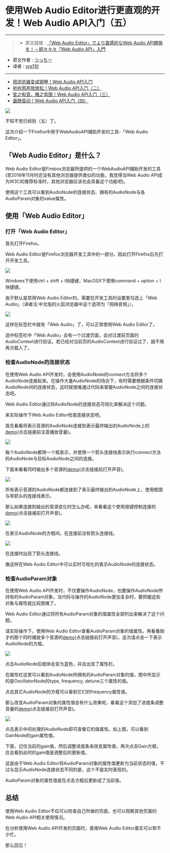 # 使用Web Audio Editor进行更直观的开发！Web Audio API入门（五）

***

>* 原文链接 : [「Web Audio Editor」でより直感的なWeb Audio API開発を！ – 続々々々「Web Audio API」入門 ](https://liginc.co.jp/322853)
* 原文作者 : [つっちー](http://liginc.co.jp/member/member_detail?user=tsuchiya)
* 译者 : [yrq110](https://github.com/yrq110)

***

* [把浏览器变成钢琴！Web Audio API入门](https://github.com/yrq110/odds-and-ends/blob/master/%E6%8A%8A%E6%B5%8F%E8%A7%88%E5%99%A8%E5%8F%98%E6%88%90%E9%92%A2%E7%90%B4%EF%BC%81Web%20Audio%20API%E5%85%A5%E9%97%A8.md)
* [听听雨声放放松！Web Audio API入门（二）](https://github.com/yrq110/odds-and-ends/blob/master/%E5%90%AC%E5%90%AC%E9%9B%A8%E5%A3%B0%E6%94%BE%E6%94%BE%E6%9D%BE%EF%BC%81Web%20Audio%20API%E5%85%A5%E9%97%A8%EF%BC%88%E4%BA%8C%EF%BC%89.md)
* [笙之和音，雅之氛围！Web Audio API入门（三）](http://yrq110.me/2017/02/18/20170218-sheng-chord-web-audio-api/)
* [画随音动！Web Audio API入门（四）](http://yrq110.me/2017/02/27/20170227-volume-web-audio-api/)

![](https://cdn.liginc.co.jp/wp-content/uploads/2017/01/148481536457291800_80-1310x874.jpg)

不知不觉已经到（五）了。

这次介绍一下Firefox中用于WebAudioAPI辅助开发的工具-「Web Audio Editor」。

## 「Web Audio Editor」是什么？

Web Audio Editor是Firebox浏览器所提供的一个WebAudioAPI辅助开发的工具(至2016年11月时还没有其他浏览器提供类似的功能，我觉得当Web Audio API成为W3C的推荐标准时，其他浏览器应该也会具备这个功能吧)。

使用这个工具可以看到AudioNode的连接状态、拥有的AudioNode与各AudioParam对象的value属性。

## 使用「Web Audio Editor」
### 打开「Web Audio Editor」

首先打开Firefox。

Web Audio Editor是Firefox浏览器开发工具中的一部分。因此打开Firefox后先打开开发工具。

![](https://cdn.liginc.co.jp/wp-content/uploads/2017/01/148481503268393000_29.png)

Windows下使用ctrl + shift + I快捷键，MacOSX下使用command + option + I快捷键。

由于默认是禁用Web Audio Editor的，需要在开发工具的设置里勾选上「Web Audio」（译者注:中文版的火狐浏览器中这个选项为「网络音频」）。

![](https://cdn.liginc.co.jp/wp-content/uploads/2016/11/147822815299567000_66.png)

这样在标签栏中就有「Web Audio」了，可以正常使用Web Audio Editor了。

选中标签栏中「Web Audio」会有一个过渡页面，会对过渡前页面的AudioContext进行验证。若已经对当前页的AudioContext进行验证过了，就不用再次载入了。

### 检查AudioNode的连接状态

在使用Web Audio API开发时，会使用AudioNode的connect方法将多个AudioNode连接起来。在操作大量AudioNode的场合下，有时需要根据条件切换AudioNode间的连接状态，这时就很难通过代码来掌握AudioNode之间的连接状态吧。

Web Audio Editor通过将AudioNode的连接状态可视化来解决这个问题。

来实际操作下Web Audio Editor检查连接状态吧。

首先看看将表示音源的AudioNode连接到表示最终输出的AudioNode上的[demo](https://lig-dsktschy.github.io/wpapi-osc/1/)(点击链接前注意播放音量)。

![](https://cdn.liginc.co.jp/wp-content/uploads/2016/11/147823213859569600_70.png)

每个AudioNode都用一个框表示，并使用一个箭头连接线表示执行connect方法的AudioNode与目标AudioNode之间的连接。

下面来看看同时输出多个音源的[demo](https://lig-dsktschy.github.io/wpapi-osc/2/)(点击链接前打开声音)。

![](https://cdn.liginc.co.jp/wp-content/uploads/2016/11/147823215716495900_11.png)

所有表示音源的AudioNode都连接到了表示最终输出的AudioNode上，使用框图与带箭头的连接线表示。

那么如果连接到输出的音源变化时怎么办呢，来看看这个使用按键控制连接的[demo](https://lig-dsktschy.github.io/wpapi-osc/3/)(点击链接前打开声音)。

![](https://cdn.liginc.co.jp/wp-content/uploads/2016/11/147823217765772200_99.png)

在表示AudioNode的方框间，在连接前没有箭头连接线。

![](https://cdn.liginc.co.jp/wp-content/uploads/2016/11/147823220931717800_67.png)

在连接时出现了箭头连接线。

像这样在Web Audio Editor中可以实时可视化的表示AudioNode的连接状态。

### 检查AudioParam对象

在使用Web Audio API开发时，不仅要操作AudioNode，也要操作AudioNode所持有的AudioParam对象，当代码与操作的AudioNode更加复杂时，要把握这些对象与属性就比较困难了。 

Web Audio Editor通过将所有AudioParam对象的值属性全部列出来解决了这个问题。

请实际操作下，使用Web Audio Editor查看AudioParam对象的值属性。再看看刚才的那个同时播放多个音源的[demo](https://lig-dsktschy.github.io/wpapi-osc/2/)(点击链接前打开声音)，这次请点击一下表示AudioNode的方框。

![](https://cdn.liginc.co.jp/wp-content/uploads/2016/11/147823224650594300_42.png)

点击AudioNode后框体会变为蓝色，并且出现了属性栏。

在属性栏这里可以看到AudioNode所拥有的AudioParam对象的值，图中所显示的是OscillatorNode的type, frequency, detune三个属性的值。

点击其它AudioNode的方框可以看到它们的frequency属性值。

那么改变AudioParam对象的属性值会有什么效果呢，看看这个添加了进度条调整音量的[demo](https://lig-dsktschy.github.io/wpapi-osc/4/)(点击链接前打开声音)。

![](https://cdn.liginc.co.jp/wp-content/uploads/2016/11/147823226271241100_56.png)

点击表示中间处理的AudioNode即可查看它的值属性。如上图，可以看到GainNode的gain属性值。

下面，记住当前的gain值，然后调整进度条来改变属性值，再次点击Gain方框，应会看到此时的gain值是调整后的更新值。

这是由于Web Audio Editor将AudioParam对象的属性值更新为当前状态的值，不过与显示AudioNode连接状态不同的是，这个不是实时表现的。

AudioParam对象的属性值是在点击方框后更新成了当前值。 

## 总结

使用Web Audio Editor不仅可以检查自己所做的页面，也可以观察其他页面的Web Audio API相关使用情况。

在分析使用Web Audio API开发的页面时，善用Web Audio Editor着实可以帮不少忙。

那么回见！
